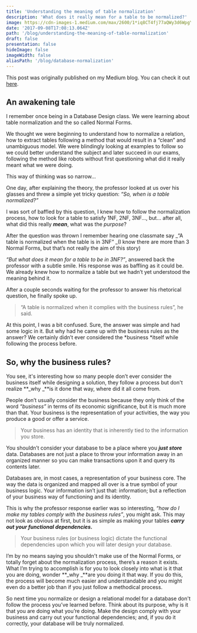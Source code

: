 ```yaml
---
title: 'Understanding the meaning of table normalization'
description: 'What does it really mean for a table to be normalized?'
image: https://cdn-images-1.medium.com/max/2600/1*iq8CT4fj77aQWy3d6WpgYQ.png
date: '2017-09-08T17:08:13.064Z'
path: '/blog/understanding-the-meaning-of-table-normalization'
draft: false
presentation: false
hideImage: false
imageWidth: false
aliasPath: '/blog/database-normalization'
---
```


<div class="info">

This post was originally published on my Medium blog. You can check it out [here](https://medium.com/@romogo17/understanding-the-meaning-of-table-normalization-bdbc8efb94b4).

</div>

## An awakening tale

I remember once being in a Database Design class. We were learning about table normalization and the so called Normal Forms.

We thought we were beginning to understand how to normalize a relation, how to extract tables following a method that would result in a “clean” and unambiguous model. We were blindingly looking at examples to follow so we could better understand the subject and later succeed in our exams, following the method like robots without first questioning what did it really meant what we were doing.

This way of thinking was so narrow…

One day, after explaining the theory, the professor looked at us over his glasses and threw a simple yet tricky question: _“So, when is a table normalized?”_

I was sort of baffled by this question, I knew how to follow the normalization process, how to look for a table to satisfy 1NF, 2NF, 3NF…, but… after all, what did this really **_mean_**, what was the _purpose_?

After the question was thrown I remember hearing one classmate say _“A table is normalized when the table is in 3NF” _(I know there are more than 3 Normal Forms, but that’s not really the aim of this story)

_“But what does it mean for a table to be in 3NF?”_, answered back the professor with a subtle smile. His response was as baffling as it could be. We already knew how to normalize a table but we hadn’t yet understood the meaning behind it.

After a couple seconds waiting for the professor to answer his rhetorical question, he finally spoke up.

> “A table is normalized when it complies with the business rules”, he said.

At this point, I was a bit confused. Sure, the answer was simple and had some logic in it. But why had he came up with the business rules as the answer? We certainly didn’t ever considered the *business *itself while following the process before.

## So, why the business rules?

You see, it's interesting how so many people don’t ever consider the business itself while designing a solution, they follow a process but don't realize **_why _**is it done that way, where did it all come from.

People don’t usually consider the business because they only think of the word _“business”_ in terms of its economic significance, but it is much more than that. Your business is the representation of your activities, the way you produce a good or offer a service.

> Your business has an identity that is inherently tied to the information you store.

You shouldn’t consider your database to be a place where you **_just store_** data. Databases are not just a place to throw your information away in an organized manner so you can make transactions upon it and query its contents later.

Databases are, in most cases, a representation of your business core. The way the data is organized and mapped all over is a true symbol of your business logic. Your information isn’t just that: information; but a reflection of your business way of functioning and its identity.

This is why the professor response earlier was so interesting, _“how do I make my tables comply with the business rules”_, you might ask. This may not look as obvious at first, but it is as simple as making your tables **_carry out your functional dependencies._**

> Your business rules (or business logic) dictate the functional dependencies upon which you will later design your database.

I’m by no means saying you shouldn't make use of the Normal Forms, or totally forget about the normalization process, there’s a reason it exists. What I’m trying to accomplish is for you to look closely into what is it that you are doing, wonder **_why _**are you doing it that way. If you do this, the process will become much easier and understandable and you might even do a better job than if you just follow a methodical process.

So next time you normalize or design a relational model for a database don't follow the process you’ve learned before. Think about its purpose, why is it that you are doing what you’re doing. Make the design comply with your business and carry out your functional dependencies; and, if you do it correctly, your database will be truly normalized.

